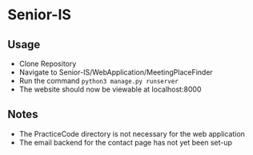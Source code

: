 # Senior-IS

## Usage
* Clone Repository
* Navigate to Senior-IS/WebApplication/MeetingPlaceFinder
* Run the command `python3 manage.py runserver`
* The website should now be viewable at localhost:8000


## Notes
* The PracticeCode directory is not necessary for the web application
* The email backend for the contact page has not yet been set-up

